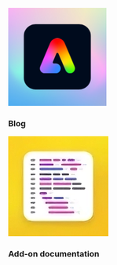 <mini-resource-card slots="image,heading" repeat="2" theme="lightest" />

![Blog](../images/adobe-express.svg)

### Blog

![add-on](../images/code-samples.webp)

### Add-on documentation
